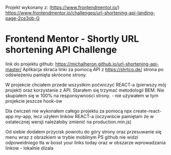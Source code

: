 Projekt wykonany z:
(https://www.frontendmentor.io/)
https://www.frontendmentor.io/challenges/url-shortening-api-landing-page-2ce3ob-G
# Frontend Mentor - Shortly URL shortening API Challenge
link do projektu github: https://michalheron.github.io/url-shortening-api-master/
Aplikacja skraca linki za pomocą API z https://shrtco.de/
strona po odświeżeniu pamięta skrócone strony.

W projekcie chciałem przede wszystkim poćwiczyć REACT-a (pierwszy mój projekt) oraz korzystanie z API. Starałem się trzymać metodologii BEM. Nie skupiałem się w 100% na responsywności strony.  - nie używałem w tym projekcie jeszcze hook-ów 

Dla ćwiczeń nie wykonałem całego projektu za pomocą npx create-react-app my-app, lecz użyłem linków REACT-a 
        <script src="https://unpkg.com/react@18/umd/react.development.js" crossorigin></script>
        <script src="https://unpkg.com/react-dom@18/umd/react-dom.development.js" crossorigin></script>
(oczywiście pamiętam że w ostatecznej wersji należałoby zmienić na production.min.js)

Od siebie dodałem przycisk powrotu do góry strony oraz przesuwanie się menu wraz z obrazkiem w trybie mobilnym
PS github nie widzi odpoweidniego tła w bosst your links today oraz w obszarze wprowadzania linkow - lokalnie dizala
